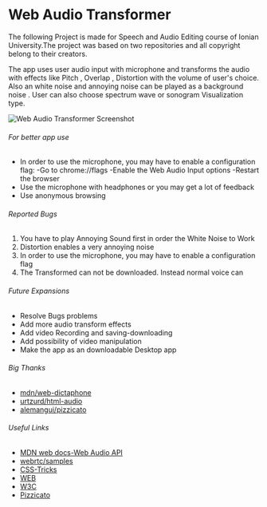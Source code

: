 # Web Audio Transformer

The following Project is made for Speech and Audio Editing course of Ionian University.The project was based on
two repositories and all copyright belong to their creators.

The app uses user audio input with microphone and transforms the audio with effects like Pitch , Overlap , Distortion with the volume of user's choice. Also an white noise and annoying noise can be played as a background noise . User can also choose spectrum wave or sonogram Visualization type.

![Web Audio Transformer Screenshot](https://user-images.githubusercontent.com/22657181/58373945-4858f480-7f3e-11e9-841b-a2c545951824.PNG "Screenshot of the Web Audio API app")

###### For better app use

- In order to use the microphone, you may have to enable a configuration flag:
    -Go to chrome://flags
    -Enable the Web Audio Input options
    -Restart the browser
- Use the microphone with headphones or you may get a lot of feedback
- Use anonymous browsing

###### Reported Bugs

1. You have to play Annoying Sound first in order the White Noise to Work
2. Distortion enables a very annoying noise
3. In order to use the microphone, you may have to enable a configuration flag
4. The Transformed can not be downloaded. Instead normal voice can

###### Future Expansions

- Resolve Bugs problems
- Add more audio transform effects
- Add video Recording and saving-downloading
- Add possibility of video manipulation
- Make the app as an downloadable Desktop app

###### Big Thanks

- [mdn/web-dictaphone](https://github.com/mdn/web-dictaphone)
- [urtzurd/html-audio](https://github.com/urtzurd/html-audio)
- [alemangui/pizzicato](https://github.com/alemangui/pizzicato)

###### Useful Links

- [MDN web docs-Web Audio API](https://developer.mozilla.org/en-US/docs/Web/API/Web_Audio_API)
- [webrtc/samples](https://github.com/webrtc/samples/tree/gh-pages/src/content/getusermedia/record)
- [CSS-Tricks](https://css-tricks.com/introduction-web-audio-api/)
- [WEB](https://developers.google.com/web/updates/2016/01/mediarecorder)
- [W3C](https://w3c.github.io/mediacapture-record/MediaRecorder.html)
- [Pizzicato](https://alemangui.github.io/pizzicato/)

